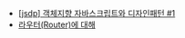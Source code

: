 * [[jsdp] 객체지향 자바스크립트와 디자인패턴 #1](http://www.bsidesoft.com/?p=877#%25eb%2582%25a8%25ec%2597%2590%25ea%25b2%258c-%25ec%25bd%2594%25eb%2593%259c%25eb%25a5%25bc-%25ec%2584%25a4%25eb%25aa%2585%25ed%2595%25a0-%25eb%2595%258c%25ec%259d%2598-%25ec%25a0%2595%25eb%258b%25b9%25ec%2584%25b1)
* [라우터(Router)에 대해](http://blog.bsidesoft.com/?p=123#fn-123-4)

